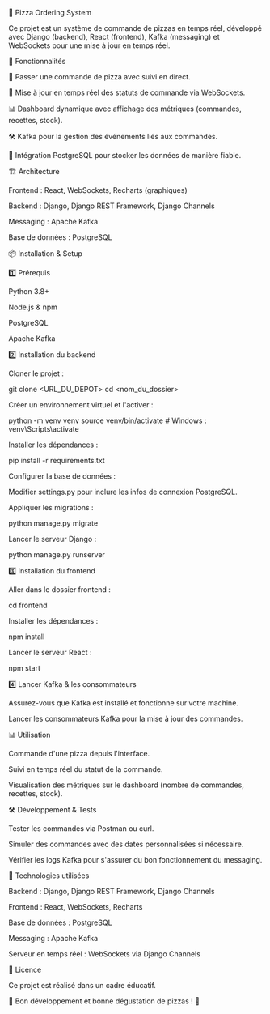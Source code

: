 🍕 Pizza Ordering System

Ce projet est un système de commande de pizzas en temps réel, développé avec Django (backend), React (frontend), Kafka (messaging) et WebSockets pour une mise à jour en temps réel.

🚀 Fonctionnalités

📌 Passer une commande de pizza avec suivi en direct.

🔄 Mise à jour en temps réel des statuts de commande via WebSockets.

📊 Dashboard dynamique avec affichage des métriques (commandes, recettes, stock).

🛠️ Kafka pour la gestion des événements liés aux commandes.

📡 Intégration PostgreSQL pour stocker les données de manière fiable.

🏗️ Architecture

Frontend : React, WebSockets, Recharts (graphiques)

Backend : Django, Django REST Framework, Django Channels

Messaging : Apache Kafka

Base de données : PostgreSQL

📦 Installation & Setup

1️⃣ Prérequis

Python 3.8+

Node.js & npm

PostgreSQL

Apache Kafka

2️⃣ Installation du backend

Cloner le projet :

git clone <URL_DU_DEPOT>
cd <nom_du_dossier>

Créer un environnement virtuel et l'activer :

python -m venv venv
source venv/bin/activate  # Windows : venv\Scripts\activate

Installer les dépendances :

pip install -r requirements.txt

Configurer la base de données :

Modifier settings.py pour inclure les infos de connexion PostgreSQL.

Appliquer les migrations :

python manage.py migrate

Lancer le serveur Django :

python manage.py runserver

3️⃣ Installation du frontend

Aller dans le dossier frontend :

cd frontend

Installer les dépendances :

npm install

Lancer le serveur React :

npm start

4️⃣ Lancer Kafka & les consommateurs

Assurez-vous que Kafka est installé et fonctionne sur votre machine.

Lancer les consommateurs Kafka pour la mise à jour des commandes.

📊 Utilisation

Commande d'une pizza depuis l'interface.

Suivi en temps réel du statut de la commande.

Visualisation des métriques sur le dashboard (nombre de commandes, recettes, stock).

🛠️ Développement & Tests

Tester les commandes via Postman ou curl.

Simuler des commandes avec des dates personnalisées si nécessaire.

Vérifier les logs Kafka pour s'assurer du bon fonctionnement du messaging.

📜 Technologies utilisées

Backend : Django, Django REST Framework, Django Channels

Frontend : React, WebSockets, Recharts

Base de données : PostgreSQL

Messaging : Apache Kafka

Serveur en temps réel : WebSockets via Django Channels

📄 Licence

Ce projet est réalisé dans un cadre éducatif.

🚀 Bon développement et bonne dégustation de pizzas ! 🍕
